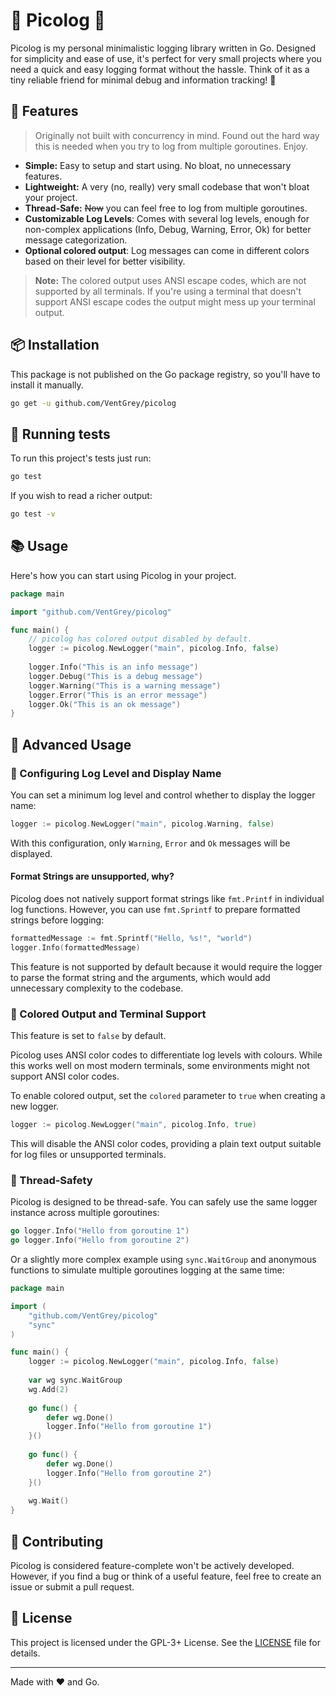 # 🌲 Picolog 🌲

Picolog is my personal minimalistic logging library written in Go. Designed for simplicity and ease of use, it's perfect for very small projects where you need a quick and easy logging format without the hassle. Think of it as a tiny reliable friend for minimal debug and information tracking! 🐞

## 🌟 Features

> Originally not built with concurrency in mind. Found out the hard way this is needed when you try to log from multiple goroutines. Enjoy.

- **Simple:** Easy to setup and start using. No bloat, no unnecessary features.
- **Lightweight:** A very (no, really) very small codebase that won't bloat your project.
- **Thread-Safe:** ~~Now~~ you can feel free to log from multiple goroutines.
- **Customizable Log Levels**: Comes with several log levels, enough for non-complex applications (Info, Debug, Warning, Error, Ok) for better message categorization.
- **Optional colored output**: Log messages can come in different colors based on their level for better visibility.

> **Note:** The colored output uses ANSI escape codes, which are not supported by all terminals. If you're using a terminal that doesn't support ANSI escape codes the output might mess up your terminal output.

## 📦 Installation

This package is not published on the Go package registry, so you'll have to install it manually.

```bash
go get -u github.com/VentGrey/picolog
```

## 🧪 Running tests

To run this project's tests just run:

```bash
go test
```

If you wish to read a richer output:

```bash
go test -v
```

## 📚 Usage

Here's how you can start using Picolog in your project.

```go
package main

import "github.com/VentGrey/picolog"

func main() {
    // picolog has colored output disabled by default.
    logger := picolog.NewLogger("main", picolog.Info, false)
    
    logger.Info("This is an info message")
    logger.Debug("This is a debug message")
    logger.Warning("This is a warning message")
    logger.Error("This is an error message")
    logger.Ok("This is an ok message")
}
```

## 🚀 Advanced Usage
### 📝 Configuring Log Level and Display Name

You can set a minimum log level and control whether to display the logger name:

```go
logger := picolog.NewLogger("main", picolog.Warning, false)
```

With this configuration, only `Warning`, `Error` and `Ok` messages will be displayed.

#### Format Strings are unsupported, why?

Picolog does not natively support format strings like `fmt.Printf` in individual log functions. However, you can use `fmt.Sprintf` to prepare formatted strings before logging:

```go
formattedMessage := fmt.Sprintf("Hello, %s!", "world")
logger.Info(formattedMessage)
```

This feature is not supported by default because it would require the logger to parse the format string and the arguments, which would add unnecessary complexity to the codebase.

### 🎨 Colored Output and Terminal Support

This feature is set to `false` by default.

Picolog uses ANSI color codes to differentiate log levels with colours. While this works well on most modern terminals, some environments might not support ANSI color codes.

To enable colored output, set the `colored` parameter to `true` when creating a new logger.

```go
logger := picolog.NewLogger("main", picolog.Info, true)
```

This will disable the ANSI color codes, providing a plain text output suitable for log files or unsupported terminals.

### 🧵 Thread-Safety

Picolog is designed to be thread-safe. You can safely use the same logger instance across multiple goroutines:

``` go
go logger.Info("Hello from goroutine 1")
go logger.Info("Hello from goroutine 2")
```

Or a slightly more complex example using `sync.WaitGroup` and anonymous functions to simulate multiple goroutines logging at the same time:

```go
package main

import (
    "github.com/VentGrey/picolog"
    "sync"
)

func main() {
    logger := picolog.NewLogger("main", picolog.Info, false)
    
    var wg sync.WaitGroup
    wg.Add(2)
    
    go func() {
        defer wg.Done()
        logger.Info("Hello from goroutine 1")
    }()
    
    go func() {
        defer wg.Done()
        logger.Info("Hello from goroutine 2")
    }()
    
    wg.Wait()
}
```

## 🤝 Contributing

Picolog is considered feature-complete won't be actively developed. However, if you find a bug or think of a useful feature, feel free to create an issue or submit a pull request.

## 📝 License

This project is licensed under the GPL-3+ License. See the [LICENSE](LICENSE) file for details.

---

Made with ❤️ and Go.
